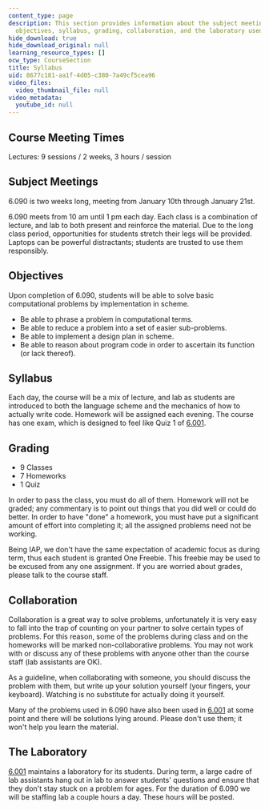 ```yaml
---
content_type: page
description: This section provides information about the subject meetings, course
  objectives, syllabus, grading, collaboration, and the laboratory used for the course.
hide_download: true
hide_download_original: null
learning_resource_types: []
ocw_type: CourseSection
title: Syllabus
uid: 8677c181-aa1f-4d05-c380-7a49cf5cea96
video_files:
  video_thumbnail_file: null
video_metadata:
  youtube_id: null
---
```


Course Meeting Times
--------------------

Lectures: 9 sessions / 2 weeks, 3 hours / session

Subject Meetings
----------------

6.090 is two weeks long, meeting from January 10th through January 21st.

6.090 meets from 10 am until 1 pm each day. Each class is a combination of lecture, and lab to both present and reinforce the material. Due to the long class period, opportunities for students stretch their legs will be provided. Laptops can be powerful distractants; students are trusted to use them responsibly.

Objectives
----------

Upon completion of 6.090, students will be able to solve basic computational problems by implementation in scheme.

*   Be able to phrase a problem in computational terms.
*   Be able to reduce a problem into a set of easier sub-problems.
*   Be able to implement a design plan in scheme.
*   Be able to reason about program code in order to ascertain its function (or lack thereof).

Syllabus
--------

Each day, the course will be a mix of lecture, and lab as students are introduced to both the language scheme and the mechanics of how to actually write code. Homework will be assigned each evening. The course has one exam, which is designed to feel like Quiz 1 of [6.001](/courses/6-001-structure-and-interpretation-of-computer-programs-spring-2005).

Grading
-------

*   9 Classes
*   7 Homeworks
*   1 Quiz

In order to pass the class, you must do all of them. Homework will not be graded; any commentary is to point out things that you did well or could do better. In order to have "done" a homework, you must have put a significant amount of effort into completing it; all the assigned problems need not be working.

Being IAP, we don't have the same expectation of academic focus as during term, thus each student is granted One Freebie. This freebie may be used to be excused from any one assignment. If you are worried about grades, please talk to the course staff.

Collaboration
-------------

Collaboration is a great way to solve problems, unfortunately it is very easy to fall into the trap of counting on your partner to solve certain types of problems. For this reason, some of the problems during class and on the homeworks will be marked non-collaborative problems. You may not work with or discuss any of these problems with anyone other than the course staff (lab assistants are OK).

As a guideline, when collaborating with someone, you should discuss the problem with them, but write up your solution yourself (your fingers, your keyboard). Watching is no substitute for actually doing it yourself.

Many of the problems used in 6.090 have also been used in [6.001](/courses/6-001-structure-and-interpretation-of-computer-programs-spring-2005) at some point and there will be solutions lying around. Please don't use them; it won't help you learn the material.

The Laboratory
--------------

[6.001](/courses/6-001-structure-and-interpretation-of-computer-programs-spring-2005) maintains a laboratory for its students. During term, a large cadre of lab assistants hang out in lab to answer students' questions and ensure that they don't stay stuck on a problem for ages. For the duration of 6.090 we will be staffing lab a couple hours a day. These hours will be posted.